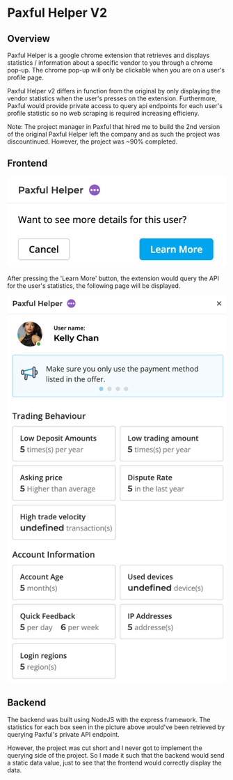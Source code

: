 # Paxful Helper V2

## Overview

Paxful Helper is a google chrome extension that retrieves and displays statistics / information about a specific vendor to you through a chrome pop-up. The chrome pop-up will only be clickable when you are on a user's profile page. 

Paxful Helper v2 differs in function from the original by only displaying the vendor statistics when the user's presses on the extension. Furthermore, Paxful would provide private access to query api endpoints for each user's profile statistic so no web scraping is required increasing efficieny. 

Note: The project manager in Paxful that hired me to build the 2nd version of the original Paxful Helper left the company and as such the project was discountinued. However, the project was ~90% completed.

## Frontend

![Page_1](images/page_1.png)

After pressing the 'Learn More' button, the extension would query the API for the user's statistics, the following page will be displayed.

![Page_2](images/page_2.png)

## Backend

The backend was built using NodeJS with the express framework. The statistics for each box seen in the picture above would've been retrieved by querying Paxful's private API endpoint.

However, the project was cut short and I never got to implement the querying side of the project. So I made it such that the backend would send a static data value, just to see that the frontend would correctly display the data.
